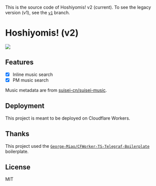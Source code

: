 This is the source code of Hoshiyomis! v2 (current). To see the legacy version (v1), see the [`v1`](https://github.com/suisei-cn/tg-bot-hoshiyomis/tree/v1) branch.
# Hoshiyomis! (v2)

[![](https://img.shields.io/badge/Telegram-%40hosymbot-blue.svg)](https://t.me/hosymbot)

## Features
- [x] Inline music search
- [x] PM music search

Music metadata are from [suisei-cn/suisei-music](https://github.com/suisei-cn/suisei-music/).

## Deployment
This project is meant to be deployed on Cloudflare Workers.

## Thanks
This project used the [`George-Miao/CFWorker-TS-Telegraf-Boilerplate`](https://github.com/George-Miao/CFWorker-TS-Telegraf-Boilerplate) boilerplate.

## License
MIT

